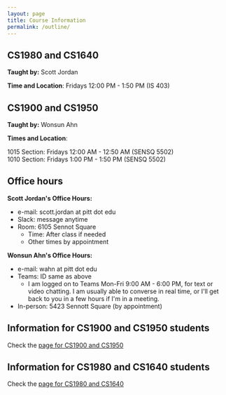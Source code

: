 ```yaml
---
layout: page
title: Course Information
permalink: /outline/
---
```



## CS1980 and CS1640

**Taught by:** Scott Jordan

**Time and Location**: Fridays 12:00 PM - 1:50 PM (IS 403)


## CS1900 and CS1950

**Taught by:** Wonsun Ahn

**Times and Location**:

1015 Section: Fridays 12:00 AM - 12:50 AM (SENSQ 5502)  
1010 Section: Fridays 1:00 PM - 1:50 PM (SENSQ 5502)

## Office hours

**Scott Jordan's Office Hours:**
  * e-mail: scott.jordan at pitt dot edu
  * Slack: message anytime 
  * Room: 6105 Sennot Square
    - Time: After class if needed
    - Other times by appointment

**Wonsun Ahn's Office Hours:**

  * e-mail: wahn at pitt dot edu
  * Teams: ID same as above
    - I am logged on to Teams Mon-Fri 9:00 AM - 6:00 PM, for text or video chatting. I am usually able to converse in real time, or I'll get back to you in a few hours if I'm in a meeting.
  * In-person: 5423 Sennott Square (by appointment)

## Information for CS1900 and CS1950 students

Check the [page for CS1900 and CS1950]({{site.baseurl}}/CS1900_1950)

## Information for CS1980 and CS1640 students

Check the [page for CS1980 and CS1640]({{site.baseurl}}/CS1980_1640)
